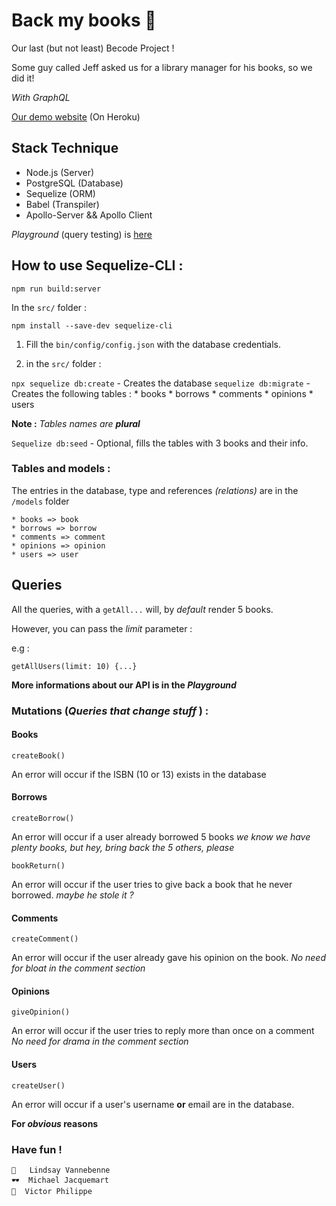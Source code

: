 



# Back my books 📓

Our last (but not least) Becode Project !

Some guy called Jeff asked us for a library manager for his books, so we did it!

*With GraphQL* 

[Our demo website](https://back-my-books-project.herokuapp.com/)
(On Heroku)
## Stack Technique 

* Node.js (Server)
* PostgreSQL (Database)
* Sequelize (ORM)
* Babel (Transpiler)
* Apollo-Server && Apollo Client

 *Playground* (query testing) is [here](https://back-my-books-project.herokuapp.com/explore)

## How to use Sequelize-CLI : 
`npm run build:server`

In the  `src/` folder : 

`npm install --save-dev sequelize-cli`



1. Fill the `bin/config/config.json` with the database credentials.

2. in the `src/` folder : 

`npx sequelize db:create`  - Creates the database
`sequelize db:migrate` -  Creates the following tables : 
    * books
    * borrows
    * comments
    * opinions
    * users
    
**Note :**  *Tables names are **plural***

`Sequelize db:seed` -  Optional, fills the tables with 3 books and their info. 



### Tables and models : 

The entries in the database, type and references *(relations)* are in the  `/models` folder

    * books => book
    * borrows => borrow
    * comments => comment
    * opinions => opinion
    * users => user

## Queries

All the queries, with a `getAll...` will, by *default* render 5 books.

However, you can pass the _limit_ parameter : 

e.g : 

    getAllUsers(limit: 10) {...}

**More informations about our API is in the *Playground***
 
### Mutations (*Queries that change stuff* ) : 

#### Books

    createBook()

An error will occur if the ISBN (10 or 13) exists in the database

#### Borrows

    createBorrow()

An error will occur if a user already borrowed 5 books
*we know we have plenty books, but hey, bring back the 5 others, please*

    bookReturn()

An error will occur if the user tries to give back a book that he never borrowed. 
*maybe he stole it ?*

#### Comments

    createComment()

An error will occur if the user already gave his opinion on the book. 
*No need for bloat in the comment section* 

#### Opinions

    giveOpinion()

An error will occur if the user tries to reply more than once on a comment 
*No need for drama in the comment section* 

#### Users

    createUser()

An error will occur if a user's username **or** email are in the database. 

**For _obvious_ reasons**  

### Have fun !

``` 
🦄   Lindsay Vannebenne
🕶  Michael Jacquemart
🔭  Victor Philippe
```


